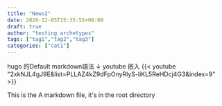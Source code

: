 ```yaml
---
title: "Newo2"
date: 2020-12-05T15:35:55+08:00
draft: true
author: "testing archetypes"
tags: ["tag1","tag2","tag3"]
categories: ["cat1"]
---
```



hugo 的Default markdown語法 ↓  youtube 嵌入
{{< youtube "2xkNJL4gJ9E&list=PLLAZ4kZ9dFpOnyRlyS-liKL5ReHDcj4G3&index=9" >}}

This is the A markdown file, it's in the root directory